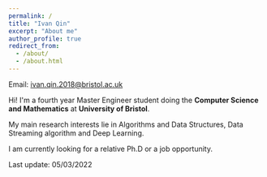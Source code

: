 ```yaml
---
permalink: /
title: "Ivan Qin"
excerpt: "About me"
author_profile: true
redirect_from: 
  - /about/
  - /about.html
---
```


Email: ivan.qin.2018@bristol.ac.uk


Hi! I'm a fourth year Master Engineer student doing the **Computer Science and Mathematics** at **University of Bristol**.

My main research interests lie in Algorithms and Data Structures, Data Streaming algorithm and Deep Learning.

I am currently looking for a relative Ph.D or a job opportunity.







Last update: 05/03/2022